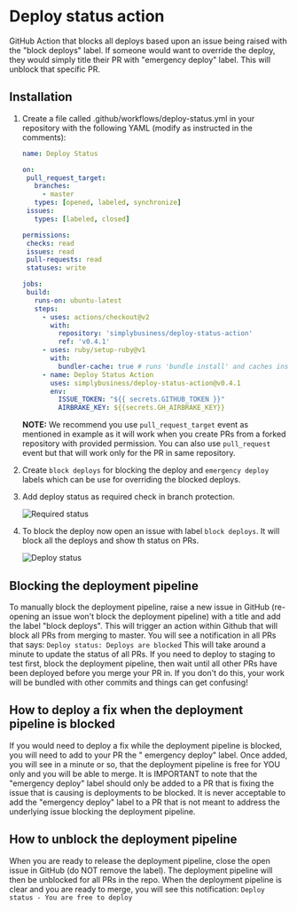 # Deploy status action

GitHub Action that blocks all deploys based upon an issue being raised with the "block deploys" label. If someone would
want to override the deploy, they would simply title their PR with "emergency deploy" label. This will unblock that
specific PR.

## Installation

1. Create a file called .github/workflows/deploy-status.yml in your repository with the following YAML (modify as
   instructed in the comments):

    ```yaml
    name: Deploy Status

   on:
     pull_request_target:
       branches:
         - master
       types: [opened, labeled, synchronize]
     issues:
       types: [labeled, closed]

   permissions:
     checks: read
     issues: read
     pull-requests: read
     statuses: write
   
   jobs:
     build:
       runs-on: ubuntu-latest
       steps:
         - uses: actions/checkout@v2
           with:
             repository: 'simplybusiness/deploy-status-action'
             ref: 'v0.4.1'
         - uses: ruby/setup-ruby@v1
           with:
             bundler-cache: true # runs 'bundle install' and caches installed gems automatically                       
         - name: Deploy Status Action
           uses: simplybusiness/deploy-status-action@v0.4.1
           env:
             ISSUE_TOKEN: "${{ secrets.GITHUB_TOKEN }}"
             AIRBRAKE_KEY: ${{secrets.GH_AIRBRAKE_KEY}}
    ```
   **NOTE:** We recommend you use `pull_request_target` event as mentioned in example as it will work when you create
   PRs from a forked repository with provided permission. You can also use `pull_request` event but that will work only
   for the PR in same repository.

2. Create `block deploys` for blocking the deploy and `emergency deploy` labels which can be use for overriding the
   blocked deploys.

3. Add deploy status as required check in branch protection.

   ![Required status](images/require_status.png)

5. To block the deploy now open an issue with label `block deploys`. It will block all the deploys and show th status on
   PRs.

   ![Deploy status](images/deploy_status.png)

## Blocking the deployment pipeline

To manually block the deployment pipeline, raise a new issue in GitHub (re-opening an issue won't block the deployment
pipeline) with a title and add the label "block deploys". This will trigger an action within Github that will block all
PRs from merging to master. You will see a notification in all PRs that says: ``` Deploy status: Deploys are blocked ```
This will take around a minute to update the status of all PRs. If you need to deploy to staging to test first, block
the deployment pipeline, then wait until all other PRs have been deployed before you merge your PR in. If you don't do
this, your work will be bundled with other commits and things can get confusing!

## How to deploy a fix when the deployment pipeline is blocked

If you would need to deploy a fix while the deployment pipeline is blocked, you will need to add to your PR the "
emergency deploy" label. Once added, you will see in a minute or so, that the deployment pipeline is free for YOU only
and you will be able to merge. It is IMPORTANT to note that the "emergency deploy" label should only be added to a PR
that is fixing the issue that is causing is deployments to be blocked. It is never acceptable to add the "emergency
deploy" label to a PR that is not meant to address the underlying issue blocking the deployment pipeline.

## How to unblock the deployment pipeline

When you are ready to release the deployment pipeline, close the open issue in GitHub (do NOT remove the label). The
deployment pipeline will then be unblocked for all PRs in the repo. When the deployment pipeline is clear and you are
ready to merge, you will see this notification: ``` Deploy status - You are free to deploy ```

